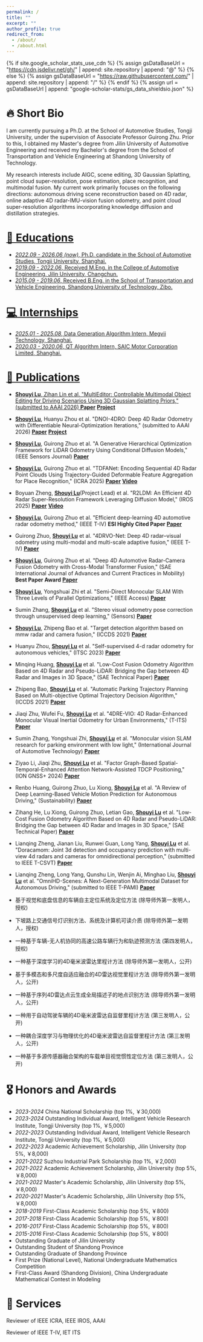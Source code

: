 ```yaml
---
permalink: /
title: ""
excerpt: ""
author_profile: true
redirect_from: 
  - /about/
  - /about.html
---
```


{% if site.google_scholar_stats_use_cdn %}
{% assign gsDataBaseUrl = "https://cdn.jsdelivr.net/gh/" | append: site.repository | append: "@" %}
{% else %}
{% assign gsDataBaseUrl = "https://raw.githubusercontent.com/" | append: site.repository | append: "/" %}
{% endif %}
{% assign url = gsDataBaseUrl | append: "google-scholar-stats/gs_data_shieldsio.json" %}

<span class='anchor' id='about-me'></span>

# 🔥 Short Bio
I am currently pursuing a Ph.D. at the School of Automotive Studies, Tongji University, under the supervision of Associate Professor Guirong Zhu. Prior to this, I obtained my Master's degree from Jilin University of Automotive Engineering and received my Bachelor's degree from the School of Transportation and Vehicle Engineering at Shandong University of Technology.

My research interests include AIGC, scene editing, 3D Gaussian Splatting, point cloud super-resolution, pose estimation, place recognition, and multimodal fusion. My current work primarily focuses on the following directions: autonomous driving scene reconstruction based on 4D radar, online adaptive 4D radar-IMU-vision fusion odometry, and point cloud super-resolution algorithms incorporating knowledge diffusion and distillation strategies.
<a href='https://scholar.google.com/citations?user=kRKEO4kAAAAJ'>

# 📖 Educations
- *2022.09 - 2026.06 (now)*, Ph.D. candidate in the School of Automotive Studies, Tongji University, Shanghai. 
- *2019.09 - 2022.06*, Received M.Eng. in the College of Automotive Engineering, Jilin University, Changchun. 
- *2015.09 - 2019.06*, Received B.Eng. in the School of Transportation and Vehicle Engineering, Shandong University of Technology, Zibo.

# 💻 Internships
- *2025.01 - 2025.08*, Data Generation Algorithm Intern, Megvii Technology, Shanghai.
- *2020.03 - 2020.06*, QT Algorithm Intern, SAIC Motor Corporation Limited, Shanghai.

# 📝 Publications 
- <u>**Shouyi Lu**</u>, Zihan Lin et al. "MultiEditor: Controllable Multimodal Object Editing for Driving Scenarios Using 3D Gaussian Splatting Priors," (submitted to AAAI 2026) [**Paper**](https://arxiv.org/pdf/2507.21872) [**Project**](https://shouyilu.github.io/MultiEditor/)

- <u>**Shouyi Lu**</u>, Huanyu Zhou et al. "DNOI-4DRO: Deep 4D Radar Odometry with Differentiable Neural-Optimization Iterations," (submitted to AAAI 2026) [**Paper**](https://arxiv.org/pdf/2505.12310) [**Project**](https://shouyilu.github.io/DNOI-4DRO/)

- <u>**Shouyi Lu**</u>, Guirong Zhuo et al. "A Generative Hierarchical Optimization Framework for LiDAR Odometry Using Conditional Diffusion Models," (IEEE Sensors Journal) [**Paper**](https://ieeexplore.ieee.org/abstract/document/11026785)

- <u>**Shouyi Lu**</u>, Guirong Zhuo et al. "TDFANet: Encoding Sequential 4D Radar Point Clouds Using Trajectory-Guided Deformable Feature Aggregation for Place Recognition," (ICRA 2025) [**Paper**](https://arxiv.org/pdf/2504.05103) [**Video**](https://www.youtube.com/watch?v=2jgLITzA_48)

- Boyuan Zheng, <u>**Shouyi Lu**</u>(Project Lead) et al. "R2LDM: An Efficient 4D Radar Super-Resolution Framework Leveraging Diffusion Model," (IROS 2025) [**Paper**](https://arxiv.org/pdf/2503.17097) [**Video**](https://www.youtube.com/watch?v=p8hqg3TpJgE)

- <u>**Shouyi Lu**</u>, Guirong Zhuo et al. "Efficient deep-learning 4D automotive radar odometry method," (IEEE T-IV) **ESI Highly Cited Paper** [**Paper**](https://ieeexplore.ieee.org/abstract/document/10237296)

- Guirong Zhuo, <u>**Shouyi Lu**</u> et al. "4DRVO-Net: Deep 4D radar–visual odometry using multi-modal and multi-scale adaptive fusion," (IEEE T-IV) [**Paper**](https://arxiv.org/pdf/2308.06573)

- <u>**Shouyi Lu**</u>, Guirong Zhuo et al. "Deep 4D Automotive Radar-Camera Fusion Odometry with Cross-Modal Transformer Fusion," (SAE International Journal of Advances and Current Practices in Mobility) **Best Paper Award** [**Paper**](https://arxiv.org/pdf/2308.06573)

- <u>**Shouyi Lu**</u>, Yongshuai Zhi et al. "Semi-Direct Monocular SLAM With Three Levels of Parallel Optimizations," (IEEE Access) [**Paper**](https://ieeexplore.ieee.org/abstract/document/9398863)

- Sumin Zhang, <u>**Shouyi Lu**</u> et al. "Stereo visual odometry pose correction through unsupervised deep learning," (Sensors) [**Paper**](https://www.mdpi.com/1424-8220/21/14/4735)

- <u>**Shouyi Lu**</u>, Zhipeng Bao et al. "Target detection algorithm based on mmw radar and camera fusion," (ICCDS 2021) [**Paper**](https://dl.acm.org/doi/abs/10.1145/3448734.3450908)

- Huanyu Zhou, <u>**Shouyi Lu**</u> et al. "Self-supervised 4-d radar odometry for autonomous vehicles," (ITSC 2023) [**Paper**](https://ieeexplore.ieee.org/abstract/document/10422466)

- Minqing Huang, <u>**Shouyi Lu**</u> et al. "Low-Cost Fusion Odometry Algorithm Based on 4D Radar and Pseudo-LiDAR: Bridging the Gap between 4D Radar and Images in 3D Space," (SAE Technical Paper) [**Paper**](https://www.sae.org/publications/technical-papers/content/2024-01-7031/)

- Zhipeng Bao, <u>**Shouyi Lu**</u> et al. "Automatic Parking Trajectory Planning Based on Multi-objective Optimal Trajectory Decision Algorithm," (ICCDS 2021) [**Paper**](https://dl.acm.org/doi/abs/10.1145/3448734.3450909)

- Jiaqi Zhu, Wufei Fu, <u>**Shouyi Lu**</u> et al. "4DRE-VIO: 4D Radar-Enhanced Monocular Visual Inertial Odometry for Urban Environments," (T-ITS) [**Paper**](https://ieeexplore.ieee.org/abstract/document/11045307)

- Sumin Zhang, Yongshuai Zhi, <u>**Shouyi Lu**</u> et al. "Monocular vision SLAM research for parking environment with low light," (International Journal of Automotive Technology) [**Paper**](https://link.springer.com/article/10.1007/s12239-022-0063-5)

- Ziyao Li, Jiaqi Zhu, <u>**Shouyi Lu**</u> et al. "Factor Graph-Based Spatial-Temporal-Enhanced Attention Network-Assisted TDCP Positioning," (ION GNSS+ 2024) [**Paper**](https://www.ion.org/publications/abstract.cfm?articleID=19916)

- Renbo Huang, Guirong Zhuo, Lu Xiong, <u>**Shouyi Lu**</u> et al. "A Review of Deep Learning-Based Vehicle Motion Prediction for Autonomous Driving," (Sustainability) [**Paper**](https://openurl.ebsco.com/EPDB%3Agcd%3A11%3A15888811/detailv2?sid=ebsco%3Aplink%3Ascholar&id=ebsco%3Agcd%3A173336995&crl=c&link_origin=scholar.google.com)

- Zihang He, Lu Xiong, Guirong Zhuo, Letian Gao, <u>**Shouyi Lu**</u> et al. "Low-Cost Fusion Odometry Algorithm Based on 4D Radar and Pseudo-LiDAR: Bridging the Gap between 4D Radar and Images in 3D Space," (SAE Technical Paper) [**Paper**](https://www.sae.org/publications/technical-papers/content/2024-01-2844/)

- Lianqing Zheng, Jianan Liu, Runwei Guan, Long Yang, <u>**Shouyi Lu**</u> et al. "Doracamom: Joint 3d detection and occupancy prediction with multi-view 4d radars and cameras for omnidirectional perception," (submitted to IEEE T-CSVT) [**Paper**](https://arxiv.org/pdf/2501.15394)

- Lianqing Zheng, Long Yang, Qunshu Lin, Wenjin Ai, Minghao Liu, <u>**Shouyi Lu**</u> et al. "OmniHD-Scenes: A Next-Generation Multimodal Dataset for Autonomous Driving," (submitted to IEEE T-PAMI) [**Paper**](https://arxiv.org/pdf/2412.10734)

- 基于视觉和底盘信息的车辆自主定位系统及定位方法 (除导师外第一发明人，授权)

- 下坡路上交通信号灯识别方法、系统及计算机可读介质 (除导师外第一发明人，授权)

- 一种基于车辆-无人机协同的高速公路车辆行为和轨迹预测方法 (第四发明人，授权)

- 一种基于深度学习的4D毫米波雷达里程计方法 (除导师外第一发明人，公开)

- 基于多模态和多尺度自适应融合的4D雷达视觉里程计方法 (除导师外第一发明人，公开)

- 一种基于序列4D雷达点云生成全局描述子的地点识别方法 (除导师外第一发明人，公开)

- 一种用于自动驾驶车辆的4D毫米波雷达自监督里程计方法 (第三发明人，公开)

- 一种耦合深度学习与物理优化的4D毫米波雷达自监督里程计方法 (第三发明人，公开)

- 一种基于多源传感器融合架构的车载单目视觉惯性定位方法 (第三发明人，公开)

# 🎖 Honors and Awards
- *2023-2024* China National Scholarship (top 1%, ￥30,000)
- *2023-2024* Outstanding Individual Award, Intelligent Vehicle Research Institute, Tongji University (top 1%, ￥5,000)
- *2022-2023* Outstanding Individual Award, Intelligent Vehicle Research Institute, Tongji University (top 1%, ￥5,000)
- *2022-2023* Academic Achievement Scholarship, Jilin University (top 5%, ￥8,000)
- *2021-2022* Suzhou Industrial Park Scholarship (top 1%, ￥2,000)
- *2021-2022* Academic Achievement Scholarship, Jilin University (top 5%, ￥8,000)
- *2021-2022* Master's Academic Scholarship, Jilin University (top 5%, ￥8,000)
- *2020-2021* Master's Academic Scholarship, Jilin University (top 5%, ￥8,000)
- *2018-2019* First-Class Academic Scholarship (top 5%, ￥800)
- *2017-2018* First-Class Academic Scholarship (top 5%, ￥800)
- *2016-2017* First-Class Academic Scholarship (top 5%, ￥800)
- *2015-2016* First-Class Academic Scholarship (top 5%, ￥800)
- Outstanding Graduate of Jilin University
- Outstanding Student of Shandong Province
- Outstanding Graduate of Shandong Province
- First Prize (National Level), National Undergraduate Mathematics Competition
- First-Class Award (Shandong Division), China Undergraduate Mathematical Contest in Modeling

# 💬 Services
Reviewer of IEEE ICRA, IEEE IROS, AAAI

Reviewer of IEEE T-IV, IET ITS

